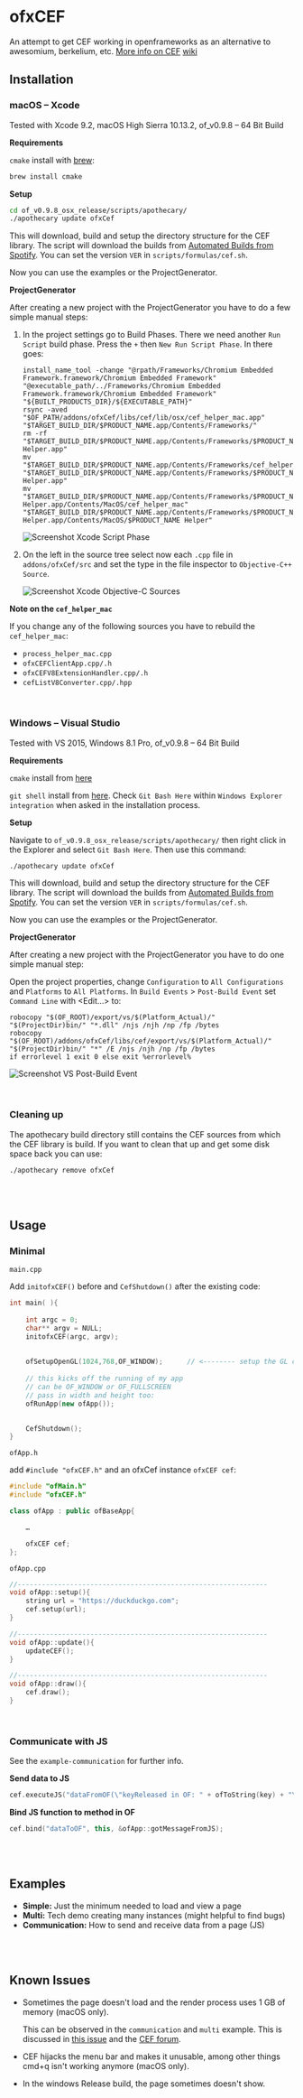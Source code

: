 
# ofxCEF

An attempt to get CEF working in openframeworks as an alternative to awesomium, berkelium, etc. [More info on CEF](https://bitbucket.org/chromiumembedded/cef) [wiki](https://bitbucket.org/chromiumembedded/cef/wiki/Home)


## Installation

### macOS – Xcode

Tested with Xcode 9.2, macOS High Sierra 10.13.2, of_v0.9.8 – 64 Bit Build

**Requirements**

`cmake` install with [brew](https://brew.sh):
  
```bash
brew install cmake
```

**Setup**

```bash
cd of_v0.9.8_osx_release/scripts/apothecary/
./apothecary update ofxCef
```

This will download, build and setup the directory structure for the CEF library.
The script will download the builds from [Automated Builds from Spotify](http://opensource.spotify.com/cefbuilds/index.html). You can set the version `VER` in `scripts/formulas/cef.sh`.


Now you can use the examples or the ProjectGenerator.

**ProjectGenerator**

After creating a new project with the ProjectGenerator you have to do a few simple manual steps:

1. In the project settings go to Build Phases. There we need another `Run Script` build phase. Press the `+` then `New Run Script Phase`. In there goes:

	```
	install_name_tool -change "@rpath/Frameworks/Chromium Embedded Framework.framework/Chromium Embedded Framework" "@executable_path/../Frameworks/Chromium Embedded Framework.framework/Chromium Embedded Framework" "${BUILT_PRODUCTS_DIR}/${EXECUTABLE_PATH}"
	rsync -aved "$OF_PATH/addons/ofxCef/libs/cef/lib/osx/cef_helper_mac.app" "$TARGET_BUILD_DIR/$PRODUCT_NAME.app/Contents/Frameworks/"
	rm -rf "$TARGET_BUILD_DIR/$PRODUCT_NAME.app/Contents/Frameworks/$PRODUCT_NAME Helper.app"
	mv "$TARGET_BUILD_DIR/$PRODUCT_NAME.app/Contents/Frameworks/cef_helper_mac.app" "$TARGET_BUILD_DIR/$PRODUCT_NAME.app/Contents/Frameworks/$PRODUCT_NAME Helper.app"
	mv "$TARGET_BUILD_DIR/$PRODUCT_NAME.app/Contents/Frameworks/$PRODUCT_NAME Helper.app/Contents/MacOS/cef_helper_mac" "$TARGET_BUILD_DIR/$PRODUCT_NAME.app/Contents/Frameworks/$PRODUCT_NAME Helper.app/Contents/MacOS/$PRODUCT_NAME Helper"
	```
	
	![Screenshot Xcode Script Phase](images/screenshot-xcode-script-phase.png)
	
4. On the left in the source tree select now each `.cpp` file in `addons/ofxCef/src` and set the type in the file inspector to `Objective-C++ Source`.
	
	![Screenshot Xcode Objective-C Sources](images/screenshot-xcode-objc-sources.png)
	
**Note on the `cef_helper_mac`**

If you change any of the following sources you have to rebuild the `cef_helper_mac`:

- `process_helper_mac.cpp`
- `ofxCEFClientApp.cpp/.h`
- `ofxCEFV8ExtensionHandler.cpp/.h`
- `cefListV8Converter.cpp/.hpp`


<br />

### Windows – Visual Studio

Tested with VS 2015, Windows 8.1 Pro, of_v0.9.8 – 64 Bit Build

**Requirements**

`cmake` install from [here](https://cmake.org/download/)
 
`git shell` install from [here](https://git-scm.com/download/win). Check `Git Bash Here` within `Windows Explorer integration` when asked in the installation process.

**Setup**

Navigate to `of_v0.9.8_osx_release/scripts/apothecary/` then right click in the Explorer and select `Git Bash Here`. Then use this command:

```bash
./apothecary update ofxCef
```

This will download, build and setup the directory structure for the CEF library.
The script will download the builds from [Automated Builds from Spotify](http://opensource.spotify.com/cefbuilds/index.html). You can set the version `VER` in `scripts/formulas/cef.sh`.

Now you can use the examples or the ProjectGenerator.

**ProjectGenerator**

After creating a new project with the ProjectGenerator you have to do one simple manual step:

Open the project properties, change `Configuration` to `All Configurations` and `Platforms` to `All Platforms`. In `Build Events` > `Post-Build Event` set `Command Line` with <Edit…> to:
    
```
robocopy "$(OF_ROOT)/export/vs/$(Platform_Actual)/" "$(ProjectDir)bin/" "*.dll" /njs /njh /np /fp /bytes
robocopy "$(OF_ROOT)/addons/ofxCef/libs/cef/export/vs/$(Platform_Actual)/" "$(ProjectDir)bin/" "*" /E /njs /njh /np /fp /bytes
if errorlevel 1 exit 0 else exit %errorlevel%
```

![Screenshot VS Post-Build Event](images/screenshot-vs-post-build-event.png)

<br />

### Cleaning up

The apothecary build directory still contains the CEF sources from which the CEF library is build. If you want to clean that up and get some disk space back you can use: 

```bash
./apothecary remove ofxCef
```


<br />
<br />

## Usage


### Minimal

`main.cpp`

Add `initofxCEF()` before and `CefShutdown()` after the existing code:

```cpp
int main( ){
    
    int argc = 0;
    char** argv = NULL;
    initofxCEF(argc, argv);
	
    
	ofSetupOpenGL(1024,768,OF_WINDOW);      // <-------- setup the GL context
		
	// this kicks off the running of my app
	// can be OF_WINDOW or OF_FULLSCREEN
	// pass in width and height too:
	ofRunApp(new ofApp());

    
    CefShutdown();
}
```


`ofApp.h`

add `#include "ofxCEF.h"` and an ofxCef instance `ofxCEF cef`:

```cpp
#include "ofMain.h"
#include "ofxCEF.h"

class ofApp : public ofBaseApp{

    …

    ofxCEF cef;
};
```


`ofApp.cpp`

```cpp
//--------------------------------------------------------------
void ofApp::setup(){
    string url = "https://duckduckgo.com";
    cef.setup(url);
}

//--------------------------------------------------------------
void ofApp::update(){
    updateCEF();
}

//--------------------------------------------------------------
void ofApp::draw(){
    cef.draw();
}
```

<br />

### Communicate with JS

See the `example-communication` for further info.

**Send data to JS**

```cpp
cef.executeJS("dataFromOF(\"keyReleased in OF: " + ofToString(key) + "\")");
```


**Bind JS function to method in OF**

```cpp
cef.bind("dataToOF", this, &ofApp::gotMessageFromJS);
```


<br />
<br />

## Examples

* **Simple:** Just the minimum needed to load and view a page
* **Multi:** Tech demo creating many instances (might helpful to find bugs)
* **Communication:** How to send and receive data from a page (JS)


<br />
<br />

## Known Issues

- Sometimes the page doesn't load and the render process uses 1 GB of memory (macOS only).
	
	This can be observed in the `communication` and `multi` example. This is discussed in [this issue](https://github.com/ofZach/ofxCef/issues/36) and the [CEF forum](http://magpcss.org/ceforum/viewtopic.php?f=6&t=15251).
	
- CEF hijacks the menu bar and makes it unusable, among other things cmd+q isn't working anymore (macOS only).

- In the windows Release build, the page sometimes doesn't show.
